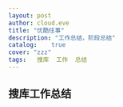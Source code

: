 ```yaml
---
layout: post
author: cloud.eve
title: "优酷往事"
description: "工作总结，阶段总结"
catalog:    true
cover: "zzz"
tags:	搜库	工作	总结 
---
```


## 搜库工作总结
> 

